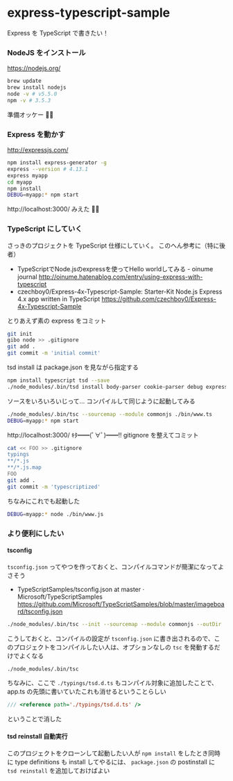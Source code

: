 # express-typescript-sample
Express を TypeScript で書きたい！

### NodeJS をインストール
https://nodejs.org/
```sh
brew update
brew install nodejs
node -v # v5.5.0
npm -v # 3.5.3
```

準備オッケー :ok_woman:

### Express を動かす
http://expressjs.com/

```sh
npm install express-generator -g
express --version # 4.13.1
express myapp
cd myapp
npm install
DEBUG=myapp:* npm start
```

http://localhost:3000/ みえた :ok_woman:

### TypeScript にしていく
さっきのプロジェクトを TypeScript 仕様にしていく。
このへん参考に（特に後者）

- TypeScriptでNode.jsのexpressを使ってHello worldしてみる - oinume journal
http://oinume.hatenablog.com/entry/using-express-with-typescript
- czechboy0/Express-4x-Typescript-Sample: Starter-Kit Node.js Express 4.x app written in TypeScript
https://github.com/czechboy0/Express-4x-Typescript-Sample

とりあえず素の express をコミット
```sh
git init
gibo node >> .gitignore
git add .
git commit -m 'initial commit'
```
tsd install は package.json を見ながら指定する
```sh
npm install typescript tsd --save
./node_modules/.bin/tsd install body-parser cookie-parser debug express jade morgan serve-favicon --save
```
ソースをいろいろいじって…
コンパイルして同じように起動してみる
```sh
./node_modules/.bin/tsc --sourcemap --module commonjs ./bin/www.ts
DEBUG=myapp:* npm start
```
http://localhost:3000/ ｷﾀ━━(ﾟ∀ﾟ)━━!!
gitignore を整えてコミット
```sh
cat << FOO >> .gitignore
typings
**/*.js
**/*.js.map
FOO
git add .
git commit -m 'typescriptized'
```
ちなみにこれでも起動した
```sh
DEBUG=myapp:* node ./bin/www.js
```

### より便利にしたい
#### tsconfig
`tsconfig.json` ってやつを作っておくと、コンパイルコマンドが簡潔になってよさそう

- TypeScriptSamples/tsconfig.json at master · Microsoft/TypeScriptSamples
https://github.com/Microsoft/TypeScriptSamples/blob/master/imageboard/tsconfig.json

```sh
./node_modules/.bin/tsc --init --sourcemap --module commonjs --outDir . --target es6 ./bin/www.ts ./typings/tsd.d.ts
```
こうしておくと、コンパイルの設定が `tsconfig.json` に書き出されるので、このプロジェクトをコンパイルしたい人は、オプションなしの `tsc` を発動するだけでよくなる
```sh
./node_modules/.bin/tsc
```
ちなみに、ここで `./typings/tsd.d.ts` もコンパイル対象に追加したことで、 app.ts の先頭に書いていたこれも消せるということらしい
```ts
/// <reference path='./typings/tsd.d.ts' />
```
ということで消した

#### tsd reinstall 自動実行
このプロジェクトをクローンして起動したい人が `npm install` をしたとき同時に type definitions も install してやるには、 `package.json` の postinstall に `tsd reinstall` を追加しておけばよい
